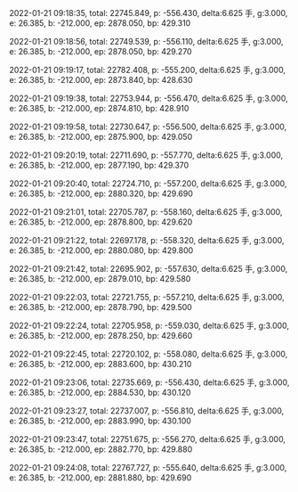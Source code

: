 2022-01-21 09:18:35, total: 22745.849, p: -556.430, delta:6.625 手, g:3.000, e: 26.385, b: -212.000, ep: 2878.050, bp: 429.310

2022-01-21 09:18:56, total: 22749.539, p: -556.110, delta:6.625 手, g:3.000, e: 26.385, b: -212.000, ep: 2878.050, bp: 429.270

2022-01-21 09:19:17, total: 22782.408, p: -555.200, delta:6.625 手, g:3.000, e: 26.385, b: -212.000, ep: 2873.840, bp: 428.630

2022-01-21 09:19:38, total: 22753.944, p: -556.470, delta:6.625 手, g:3.000, e: 26.385, b: -212.000, ep: 2874.810, bp: 428.910

2022-01-21 09:19:58, total: 22730.647, p: -556.500, delta:6.625 手, g:3.000, e: 26.385, b: -212.000, ep: 2875.900, bp: 429.050

2022-01-21 09:20:19, total: 22711.690, p: -557.770, delta:6.625 手, g:3.000, e: 26.385, b: -212.000, ep: 2877.190, bp: 429.370

2022-01-21 09:20:40, total: 22724.710, p: -557.200, delta:6.625 手, g:3.000, e: 26.385, b: -212.000, ep: 2880.320, bp: 429.690

2022-01-21 09:21:01, total: 22705.787, p: -558.160, delta:6.625 手, g:3.000, e: 26.385, b: -212.000, ep: 2878.800, bp: 429.620

2022-01-21 09:21:22, total: 22697.178, p: -558.320, delta:6.625 手, g:3.000, e: 26.385, b: -212.000, ep: 2880.080, bp: 429.800

2022-01-21 09:21:42, total: 22695.902, p: -557.630, delta:6.625 手, g:3.000, e: 26.385, b: -212.000, ep: 2879.010, bp: 429.580

2022-01-21 09:22:03, total: 22721.755, p: -557.210, delta:6.625 手, g:3.000, e: 26.385, b: -212.000, ep: 2878.790, bp: 429.500

2022-01-21 09:22:24, total: 22705.958, p: -559.030, delta:6.625 手, g:3.000, e: 26.385, b: -212.000, ep: 2878.250, bp: 429.660

2022-01-21 09:22:45, total: 22720.102, p: -558.080, delta:6.625 手, g:3.000, e: 26.385, b: -212.000, ep: 2883.600, bp: 430.210

2022-01-21 09:23:06, total: 22735.669, p: -556.430, delta:6.625 手, g:3.000, e: 26.385, b: -212.000, ep: 2884.530, bp: 430.120

2022-01-21 09:23:27, total: 22737.007, p: -556.810, delta:6.625 手, g:3.000, e: 26.385, b: -212.000, ep: 2883.990, bp: 430.100

2022-01-21 09:23:47, total: 22751.675, p: -556.270, delta:6.625 手, g:3.000, e: 26.385, b: -212.000, ep: 2882.770, bp: 429.880

2022-01-21 09:24:08, total: 22767.727, p: -555.640, delta:6.625 手, g:3.000, e: 26.385, b: -212.000, ep: 2881.880, bp: 429.690